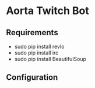 # Aorta Twitch Bot

## Requirements
* sudo pip install revlo
* sudo pip install irc
* sudo pip install BeautifulSoup

## Configuration
